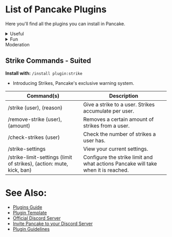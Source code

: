 # List of Pancake Plugins
Here you'll find all the plugins you can install in Pancake.

<details>
<summary>Useful</summary>

## **Ping** - Suited
**Install with:** `/install plugin:ping`
- Basic ping commands for testing.

| Command(s) | Description        |
|-           |-                   |
| /ping      | Returns with pong. |
| /ping-ms   | Returns bot latency in ms. |

</details>

<details>
<summary>Fun</summary>

## **Fun Commands Pack No. 1** - Suited
**Install with:** `/install plugin:fun1`

- 7 basic and fun commands for your server.

| Command(s) | Description        |
|-           |-                   |
| /8ball (question) | Answers a yes/no question. |
| /coinflip  | Flips a coin and tells you the result. |
| /dare      | Dares you to do something dumb. |
| /dice      | Rolls a dice and tells you the result. |
| /howgay    | Checks your gay percentage. |
| /mood      | Detects your mood. |
| /random-number | Gives you a random number. |

</details>

<summary>Moderation</summary>

## **Strike Commands** - Suited
**Install with:** `/install plugin:strike`

- Introducing Strikes, Pancake's exclusive warning system.

| Command(s) | Description        |
|-           |-                   |
| /strike (user), (reason) | Give a strike to a user. Strikes accumulate per user. |
| /remove-strike (user), (amount) | Removes a certain amount of strikes from a user. |
| /check-strikes (user)| Check the number of strikes a user has. |
| /strike-settings | View your current settings. |
| /strike-limit-settings (limit of strikes), (action: mute, kick, ban) | Configure the strike limit and what actions Pancake will take when it is reached. |
</details>

# See Also:
- [Plugins Guide](/docs/plugins-guide.md)
- [Plugin Template](/plugins/community/example.py)
- [Official Discord Server](https://discord.gg/dT8S632nPM)
- [Invite Pancake to your Discord Server](https://discord.com/oauth2/authorize?client_id=1398868186216271962&permissions=8&integration_type=0&scope=applications.commands+bot)
- [Plugin Guidelines](/docs/plugins-guidelines.md)